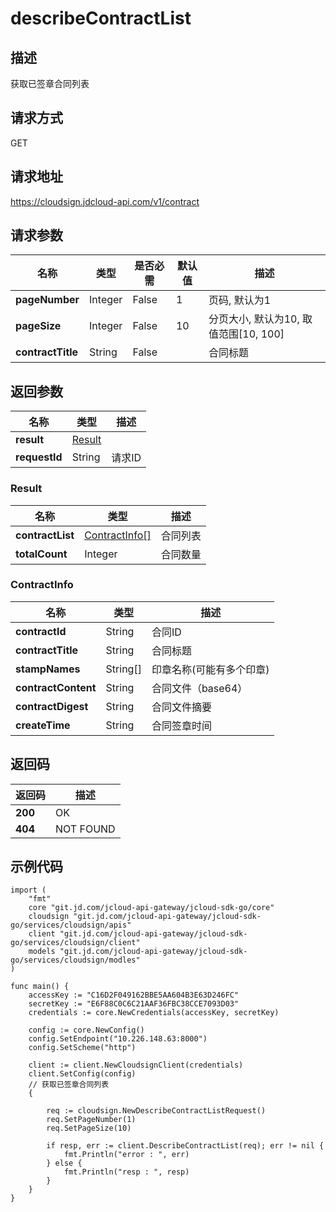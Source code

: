 # describeContractList


## 描述
获取已签章合同列表

## 请求方式
GET

## 请求地址
https://cloudsign.jdcloud-api.com/v1/contract


## 请求参数
| 名称              | 类型    | 是否必需 | 默认值 | 描述                                  |
| ----------------- | ------- | -------- | ------ | ------------------------------------- |
| **pageNumber**    | Integer | False    | 1      | 页码, 默认为1                         |
| **pageSize**      | Integer | False    | 10     | 分页大小, 默认为10, 取值范围[10, 100] |
| **contractTitle** | String  | False    |        | 合同标题                              |


## 返回参数
| 名称          | 类型              | 描述   |
| ------------- | ----------------- | ------ |
| **result**    | [Result](#result) |        |
| **requestId** | String            | 请求ID |

### <div id="result">Result</div>
| 名称             | 类型                            | 描述     |
| ---------------- | ------------------------------- | -------- |
| **contractList** | [ContractInfo[]](#contractinfo) | 合同列表 |
| **totalCount**   | Integer                         | 合同数量 |
### <div id="contractinfo">ContractInfo</div>
| 名称                | 类型     | 描述                     |
| ------------------- | -------- | ------------------------ |
| **contractId**      | String   | 合同ID                   |
| **contractTitle**   | String   | 合同标题                 |
| **stampNames**      | String[] | 印章名称(可能有多个印章) |
| **contractContent** | String   | 合同文件（base64）       |
| **contractDigest**  | String   | 合同文件摘要             |
| **createTime**      | String   | 合同签章时间             |

## 返回码
| 返回码  | 描述      |
| ------- | --------- |
| **200** | OK        |
| **404** | NOT FOUND |

## 示例代码

```
import (
	"fmt"
	core "git.jd.com/jcloud-api-gateway/jcloud-sdk-go/core"
	cloudsign "git.jd.com/jcloud-api-gateway/jcloud-sdk-go/services/cloudsign/apis"
	client "git.jd.com/jcloud-api-gateway/jcloud-sdk-go/services/cloudsign/client"
	models "git.jd.com/jcloud-api-gateway/jcloud-sdk-go/services/cloudsign/modles"
)

func main() {
	accessKey := "C16D2F049162BBE5AA604B3E63D246FC"
	secretKey := "E6F88C0C6C21AAF36FBC38CCE7093D03"
	credentials := core.NewCredentials(accessKey, secretKey)
	
	config := core.NewConfig()
	config.SetEndpoint("10.226.148.63:8000")
	config.SetScheme("http")

	client := client.NewCloudsignClient(credentials)
	client.SetConfig(config)
	// 获取已签章合同列表
	{

		req := cloudsign.NewDescribeContractListRequest()
		req.SetPageNumber(1)
		req.SetPageSize(10)

		if resp, err := client.DescribeContractList(req); err != nil {
			fmt.Println("error : ", err)
		} else {
			fmt.Println("resp : ", resp)
		}
	}
}
```

